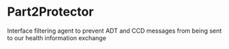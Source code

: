 # Part2Protector
Interface filtering agent to prevent ADT and CCD messages from being sent to our health information exchange
